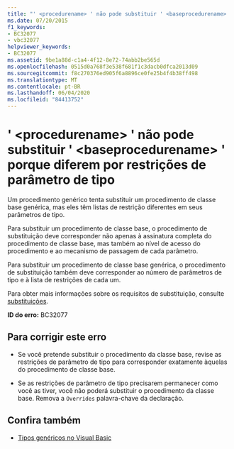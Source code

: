 ```yaml
---
title: "' <procedurename> ' não pode substituir ' <baseprocedurename> ' porque diferem por restrições de parâmetro de tipo"
ms.date: 07/20/2015
f1_keywords:
- BC32077
- vbc32077
helpviewer_keywords:
- BC32077
ms.assetid: 9be1a88d-c1a4-4f12-8e72-74abb2be565d
ms.openlocfilehash: 0515d0a768f3e538f681f1c3dacb0dfca2013d09
ms.sourcegitcommit: f8c270376ed905f6a8896ce0fe25b4f4b38ff498
ms.translationtype: MT
ms.contentlocale: pt-BR
ms.lasthandoff: 06/04/2020
ms.locfileid: "84413752"
---
```

# <a name="procedurename-cannot-override-baseprocedurename-because-they-differ-by-type-parameter-constraints"></a>' \<procedurename> ' não pode substituir ' \<baseprocedurename> ' porque diferem por restrições de parâmetro de tipo
Um procedimento genérico tenta substituir um procedimento de classe base genérica, mas eles têm listas de restrição diferentes em seus parâmetros de tipo.  
  
 Para substituir um procedimento de classe base, o procedimento de substituição deve corresponder não apenas à assinatura completa do procedimento de classe base, mas também ao nível de acesso do procedimento e ao mecanismo de passagem de cada parâmetro.  
  
 Para substituir um procedimento de classe base genérica, o procedimento de substituição também deve corresponder ao número de parâmetros de tipo e à lista de restrições de cada um.  
  
 Para obter mais informações sobre os requisitos de substituição, consulte [substituições](../language-reference/modifiers/overrides.md).  
  
 **ID do erro:** BC32077  
  
## <a name="to-correct-this-error"></a>Para corrigir este erro  
  
- Se você pretende substituir o procedimento da classe base, revise as restrições de parâmetro de tipo para corresponder exatamente àquelas do procedimento de classe base.  
  
- Se as restrições de parâmetro de tipo precisarem permanecer como você as tiver, você não poderá substituir o procedimento da classe base. Remova a `Overrides` palavra-chave da declaração.  
  
## <a name="see-also"></a>Confira também

- [Tipos genéricos no Visual Basic](../programming-guide/language-features/data-types/generic-types.md)
